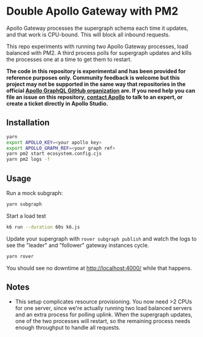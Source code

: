 # Double Apollo Gateway with PM2

Apollo Gateway processes the supergraph schema each time it updates, and that work is CPU-bound. This will block all inbound requests.

This repo experiments with running two Apollo Gateway processes, load balanced with PM2. A third process polls for supergraph updates and kills the processes one at a time to get them to restart.

**The code in this repository is experimental and has been provided for reference purposes only. Community feedback is welcome but this project may not be supported in the same way that repositories in the official [Apollo GraphQL GitHub organization](https://github.com/apollographql) are. If you need help you can file an issue on this repository, [contact Apollo](https://www.apollographql.com/contact-sales) to talk to an expert, or create a ticket directly in Apollo Studio.**

## Installation

```sh
yarn
export APOLLO_KEY=<your apollo key>
export APOLLO_GRAPH_REF=<your graph ref>
yarn pm2 start ecosystem.config.cjs
yarn pm2 logs -f
```

## Usage

Run a mock subgraph:

```sh
yarn subgraph
```

Start a load test

```sh
k6 run --duration 60s k6.js
```

Update your supergraph with `rover subgraph publish` and watch the logs to see the "leader" and "follower" gateway instances cycle.

```sh
yarn rover
```

You should see no downtime at [http://localhost:4000/](http://localhost:4000/) while that happens.

## Notes

- This setup complicates resource provisioning. You now need >2 CPUs for one server, since we're actually running two load balanced servers and an extra process for polling uplink. When the supergraph updates, one of the two processes will restart, so the remaining process needs enough throughput to handle all requests.
